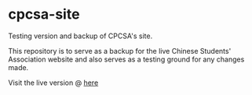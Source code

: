 # cpcsa-site
Testing version and backup of CPCSA's site.

This repository is to serve as a backup for the live Chinese Students' Association website and also serves as a testing ground for any changes made.

Visit the live version @ <a href= "csa.calpoly.edu">here</a>
